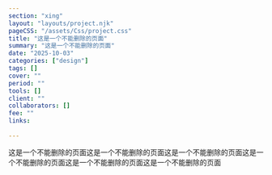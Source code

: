 ```yaml
---
section: "xing"
layout: "layouts/project.njk"
pageCSS: "/assets/Css/project.css"
title: "这是一个不能删除的页面"
summary: "这是一个不能删除的页面"
date: "2025-10-03"
categories: ["design"]
tags: []
cover: ""
period: ""
tools: []
client: ""
collaborators: []
fee: ""
links:
  
---
```


这是一个不能删除的页面这是一个不能删除的页面这是一个不能删除的页面这是一个不能删除的页面这是一个不能删除的页面这是一个不能删除的页面